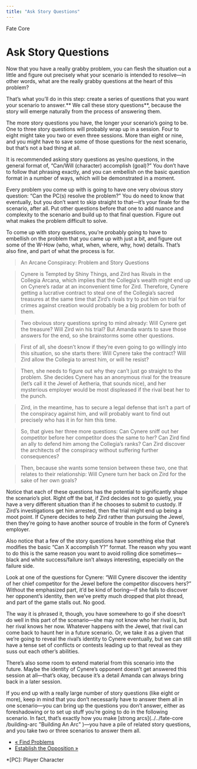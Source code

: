 ```yaml
---
title: "Ask Story Questions"
---
```

    
Fate Core

#  Ask Story Questions

Now that you have a really grabby problem, you can flesh the situation out a
little and figure out precisely what your scenario is intended to resolve—in
other words, what are the really grabby questions at the heart of this
problem?

That’s what you’ll do in this step: create a series of questions that you want
your scenario to answer.** We call these story questions**, because the story
will emerge naturally from the process of answering them.

The more story questions you have, the longer your scenario’s going to be. One
to three story questions will probably wrap up in a session. Four to eight
might take you two or even three sessions. More than eight or nine, and you
might have to save some of those questions for the next scenario, but that’s
not a bad thing at all.

It is recommended asking story questions as yes/no questions, in the general
format of, “Can/Will (character) accomplish (goal)?” You don’t have to follow
that phrasing exactly, and you can embellish on the basic question format in a
number of ways, which will be demonstrated in a moment.

Every problem you come up with is going to have one very obvious story
question: “Can the PC(s) resolve the problem?” You do need to know that
eventually, but you don’t want to skip straight to that—it’s your finale for
the scenario, after all. Put other questions before that one to add nuance and
complexity to the scenario and build up to that final question. Figure out
what makes the problem difficult to solve.

To come up with story questions, you’re probably going to have to embellish on
the problem that you came up with just a bit, and figure out some of the W-How
(who, what, when, where, why, how) details. That’s also fine, and part of what
the process is for.

> An Arcane Conspiracy: Problem and Story Questions

>

> Cynere is <span class="aspect">Tempted by Shiny Things</span>, and Zird has
<span class="aspect">Rivals in the Collegia </span><span class="aspect">Arcan</span>a, which
implies that the Collegia’s wealth might end up on Cynere’s radar at an
inconvenient time for Zird. Therefore, Cynere getting a lucrative contract to
steal one of the Collegia’s sacred treasures at the same time that Zird’s
rivals try to put him on trial for crimes against creation would probably be a
big problem for both of them.

>

> Two obvious story questions spring to mind already: Will Cynere get the
treasure? Will Zird win his trial? But Amanda wants to save those answers for
the end, so she brainstorms some other questions.

>

> First of all, she doesn’t know if they’re even going to go willingly into
this situation, so she starts there: Will Cynere take the contract? Will Zird
allow the Collegia to arrest him, or will he resist?

>

> Then, she needs to figure out why they can’t just go straight to the
problem. She decides Cynere has an anonymous rival for the treasure (let’s
call it the Jewel of Aetheria, that sounds nice), and her mysterious employer
would be most displeased if the rival beat her to the punch.

>

> Zird, in the meantime, has to secure a legal defense that isn’t a part of
the conspiracy against him, and will probably want to find out precisely who
has it in for him this time.

>

> So, that gives her three more questions: Can Cynere sniff out her competitor
before her competitor does the same to her? Can Zird find an ally to defend
him among the Collegia’s ranks? Can Zird discover the architects of the
conspiracy without suffering further consequences?

>

> Then, because she wants some tension between these two, one that relates to
their relationship: Will Cynere turn her back on Zird for the sake of her own
goals?

Notice that each of these questions has the potential to significantly shape
the scenario’s plot. Right off the bat, if Zird decides not to go quietly, you
have a very different situation than if he chooses to submit to custody. If
Zird’s investigations get him arrested, then the trial might end up being a
moot point. If Cynere decides to help Zird rather than pursuing the Jewel,
then they’re going to have another source of trouble in the form of Cynere’s
employer.

Also notice that a few of the story questions have something else that
modifies the basic “Can X accomplish Y?” format. The reason why you want to do
this is the same reason you want to avoid rolling dice sometimes—black and
white success/failure isn’t always interesting, especially on the failure
side.

Look at one of the questions for Cynere: “Will Cynere discover the identity of
her chief competitor for the Jewel before the competitor discovers hers?”
Without the emphasized part, it’d be kind of boring—if she fails to discover
her opponent’s identity, then we’ve pretty much dropped that plot thread, and
part of the game stalls out. No good.

The way it is phrased it, though, you have somewhere to go if she doesn’t do
well in this part of the scenario—she may not know who her rival is, but her
rival knows her now. Whatever happens with the Jewel, that rival can come back
to haunt her in a future scenario. Or, we take it as a given that we’re going
to reveal the rival’s identity to Cynere eventually, but we can still have a
tense set of conflicts or contests leading up to that reveal as they suss out
each other’s abilities.

There’s also some room to extend material from this scenario into the future.
Maybe the identity of Cynere’s opponent doesn’t get answered this session at
all—that’s okay, because it’s a detail Amanda can always bring back in a later
session.

If you end up with a really large number of story questions (like eight or
more), keep in mind that you don’t necessarily have to answer them all in one
scenario—you can bring up the questions you don’t answer, either as
foreshadowing or to set up stuff you’re going to do in the following scenario.
In fact, that’s exactly how you make [strong arcs](../../fate-core
/building-arc "Building An Arc" )—you have a pile of related story questions,
and you take two or three scenarios to answer them all.

  * [« Find Problems](/fate-core/find-problems)
  * [Establish the Opposition »](/fate-core/establish-opposition)

  *[PC]: Player Character


